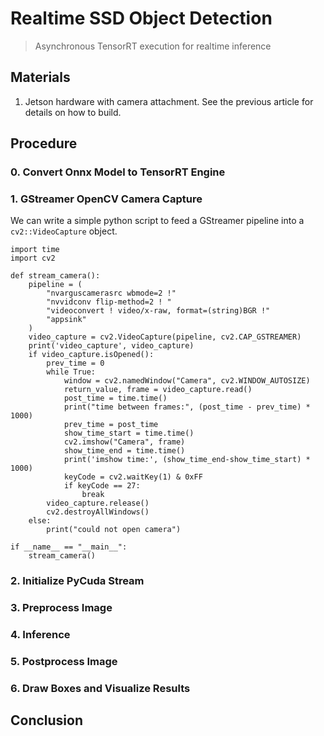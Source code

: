 # Realtime SSD Object Detection

> Asynchronous TensorRT execution for realtime inference

## Materials

1. Jetson hardware with camera attachment. See the previous article for details on how to build.

## Procedure

### 0. Convert Onnx Model to TensorRT Engine

### 1. GStreamer OpenCV Camera Capture

We can write a simple python script to feed a GStreamer pipeline into a `cv2::VideoCapture` object.

```
import time
import cv2

def stream_camera():
    pipeline = (
        "nvarguscamerasrc wbmode=2 !"
        "nvvidconv flip-method=2 ! "
        "videoconvert ! video/x-raw, format=(string)BGR !"
        "appsink"
    )
    video_capture = cv2.VideoCapture(pipeline, cv2.CAP_GSTREAMER)
    print('video_capture', video_capture)
    if video_capture.isOpened():
        prev_time = 0
        while True:
            window = cv2.namedWindow("Camera", cv2.WINDOW_AUTOSIZE)
            return_value, frame = video_capture.read()
            post_time = time.time()
            print("time between frames:", (post_time - prev_time) * 1000)
            prev_time = post_time
            show_time_start = time.time()
            cv2.imshow("Camera", frame)
            show_time_end = time.time()
            print('imshow time:', (show_time_end-show_time_start) * 1000)
            keyCode = cv2.waitKey(1) & 0xFF
            if keyCode == 27:
                break
        video_capture.release()
        cv2.destroyAllWindows()
    else:
        print("could not open camera")

if __name__ == "__main__":
    stream_camera()
```

### 2. Initialize PyCuda Stream

### 3. Preprocess Image

### 4. Inference

### 5. Postprocess Image

### 6. Draw Boxes and Visualize Results

## Conclusion
